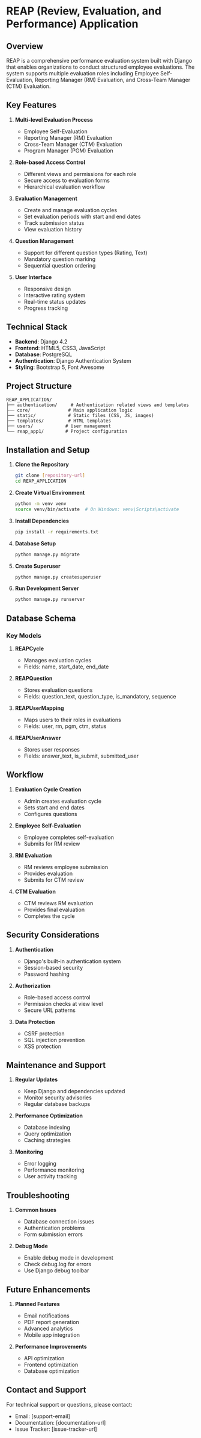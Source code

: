 # REAP (Review, Evaluation, and Performance) Application

## Overview
REAP is a comprehensive performance evaluation system built with Django that enables organizations to conduct structured employee evaluations. The system supports multiple evaluation roles including Employee Self-Evaluation, Reporting Manager (RM) Evaluation, and Cross-Team Manager (CTM) Evaluation.

## Key Features
1. **Multi-level Evaluation Process**
   - Employee Self-Evaluation
   - Reporting Manager (RM) Evaluation
   - Cross-Team Manager (CTM) Evaluation
   - Program Manager (PGM) Evaluation

2. **Role-based Access Control**
   - Different views and permissions for each role
   - Secure access to evaluation forms
   - Hierarchical evaluation workflow

3. **Evaluation Management**
   - Create and manage evaluation cycles
   - Set evaluation periods with start and end dates
   - Track submission status
   - View evaluation history

4. **Question Management**
   - Support for different question types (Rating, Text)
   - Mandatory question marking
   - Sequential question ordering

5. **User Interface**
   - Responsive design
   - Interactive rating system
   - Real-time status updates
   - Progress tracking

## Technical Stack
- **Backend**: Django 4.2
- **Frontend**: HTML5, CSS3, JavaScript
- **Database**: PostgreSQL
- **Authentication**: Django Authentication System
- **Styling**: Bootstrap 5, Font Awesome

## Project Structure
```
REAP_APPLICATION/
├── authentication/     # Authentication related views and templates
├── core/              # Main application logic
├── static/            # Static files (CSS, JS, images)
├── templates/         # HTML templates
├── users/            # User management
└── reap_app1/        # Project configuration
```

## Installation and Setup

1. **Clone the Repository**
   ```bash
   git clone [repository-url]
   cd REAP_APPLICATION
   ```

2. **Create Virtual Environment**
   ```bash
   python -m venv venv
   source venv/bin/activate  # On Windows: venv\Scripts\activate
   ```

3. **Install Dependencies**
   ```bash
   pip install -r requirements.txt
   ```

4. **Database Setup**
   ```bash
   python manage.py migrate
   ```

5. **Create Superuser**
   ```bash
   python manage.py createsuperuser
   ```

6. **Run Development Server**
   ```bash
   python manage.py runserver
   ```

## Database Schema

### Key Models
1. **REAPCycle**
   - Manages evaluation cycles
   - Fields: name, start_date, end_date

2. **REAPQuestion**
   - Stores evaluation questions
   - Fields: question_text, question_type, is_mandatory, sequence

3. **REAPUserMapping**
   - Maps users to their roles in evaluations
   - Fields: user, rm, pgm, ctm, status

4. **REAPUserAnswer**
   - Stores user responses
   - Fields: answer_text, is_submit, submitted_user

## Workflow

1. **Evaluation Cycle Creation**
   - Admin creates evaluation cycle
   - Sets start and end dates
   - Configures questions

2. **Employee Self-Evaluation**
   - Employee completes self-evaluation
   - Submits for RM review

3. **RM Evaluation**
   - RM reviews employee submission
   - Provides evaluation
   - Submits for CTM review

4. **CTM Evaluation**
   - CTM reviews RM evaluation
   - Provides final evaluation
   - Completes the cycle

## Security Considerations

1. **Authentication**
   - Django's built-in authentication system
   - Session-based security
   - Password hashing

2. **Authorization**
   - Role-based access control
   - Permission checks at view level
   - Secure URL patterns

3. **Data Protection**
   - CSRF protection
   - SQL injection prevention
   - XSS protection

## Maintenance and Support

1. **Regular Updates**
   - Keep Django and dependencies updated
   - Monitor security advisories
   - Regular database backups

2. **Performance Optimization**
   - Database indexing
   - Query optimization
   - Caching strategies

3. **Monitoring**
   - Error logging
   - Performance monitoring
   - User activity tracking

## Troubleshooting

1. **Common Issues**
   - Database connection issues
   - Authentication problems
   - Form submission errors

2. **Debug Mode**
   - Enable debug mode in development
   - Check debug.log for errors
   - Use Django debug toolbar

## Future Enhancements

1. **Planned Features**
   - Email notifications
   - PDF report generation
   - Advanced analytics
   - Mobile app integration

2. **Performance Improvements**
   - API optimization
   - Frontend optimization
   - Database optimization

## Contact and Support

For technical support or questions, please contact:
- Email: [support-email]
- Documentation: [documentation-url]
- Issue Tracker: [issue-tracker-url] 